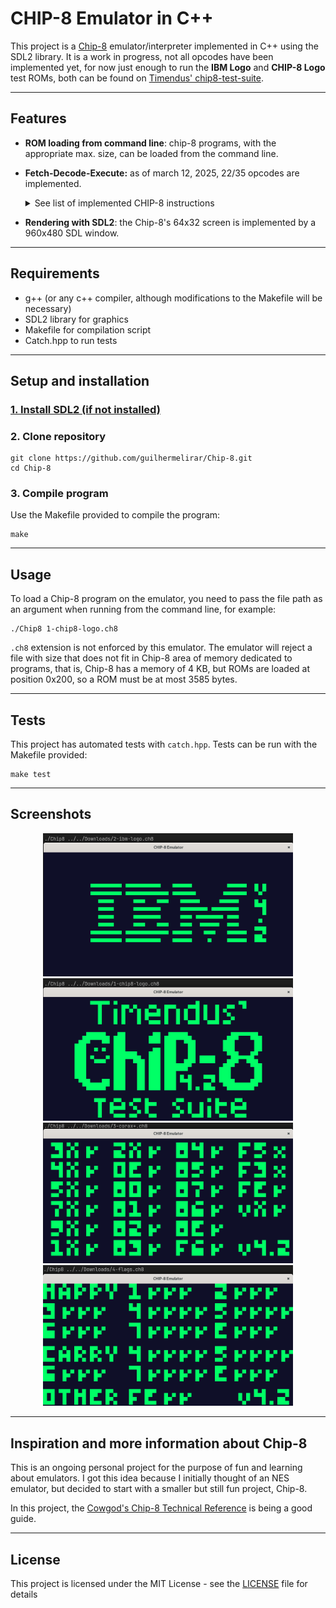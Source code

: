 # CHIP-8 Emulator in C++

This project is a [Chip-8](https://en.wikipedia.org/wiki/CHIP-8) emulator/interpreter implemented in C++ using the SDL2 library. 
It is a work in progress, not all opcodes have been implemented yet, for now just enough to run the **IBM Logo** and **CHIP-8 Logo** test ROMs,
both can be found on [Timendus' chip8-test-suite](https://github.com/Timendus/chip8-test-suite). 

---

## Features

- **ROM loading from command line**: chip-8 programs, with the appropriate max. size, can be loaded from the command line.
- **Fetch-Decode-Execute:** as of march 12, 2025, 22/35 opcodes are implemented.
  <details>
    <summary>See list of implemented CHIP-8 instructions</summary>

    - `00E0` **CLS**: Clears screen.
    - `00EE` **RET**: Return from subroutine.
    - `1NNN` **JP *addr***: Jump to address.
    - `2NNN` **CALL *addr***: Call a subroutine at NNN.
    - `3XNN` **SE Vx, byte**: Skip next instruction if Vx is equal to byte.
    - `4XNN` **SNE Vx, byte**: Skip next instruction if Vx is not equal to byte.
    - `5XY0` **SE Vx, Vy**: Skip next instruction if Vx is equal to Vy.
    - `6XNN` **LD Vx *byte***: Loads register Vx with NN.
    - `7XNN` **ADD Vx, *byte***: Add NN to register Vx.
    - `8XY0` **LD Vx, Vy**: Loads Vx as Vy.
    - `8XY1` **OR Vx, Vy**: Loads Vx as Vx OR Vy (bitwise).
    - `8XY2` **AND Vx, Vy**: Loads Vx as Vx AND Vy (bitwise).
    - `8XY3` **XOR Vx, Vy**: Loads Vx as Vx XOR Vy (bitwise).
    - `8XY4` **ADD Vx, Vy**: Adds Vy to Vx and sets VF as 1 if overflow.
    - `8XY5` **SUB Vx, Vy**: Subtracts Vy from Vx and sets VF as not borrow.
    - `8XY6` **SHR Vx {, Vy}**: Shifts Vx 1 bit right and sets VF as previous Vx least significant bit.
    - `8XY7` **SUBN Vx, Vy**: Sets Vx as Vy - Vx and VF as not borrow.
    - `8XYE` **SHL Vx {, Vy}**: Shifts Vx 1 bit left and sets VF as previous Vx most significant bit.
    - `ANNN` **LD I**: Loads Index register with NNN.
    - `DXYN` **DRW Vx, Vy, N**: Draws a N height sprite located at the memory
       position pointed by I register, in position (Vx, Vy).
    - `Fx1E` **ADD I, Vx**: Values of I and Vx are added and stored in I. 
    - `Fx65` **LD Vx, \[I]**: reads X values from memory, starting at location I into registers V0 through Vx.

  </details>

- **Rendering with SDL2**: the Chip-8's 64x32 screen is implemented by a 960x480 SDL window.

---

## Requirements

- g++ (or any c++ compiler, although modifications to the Makefile will be necessary)
- SDL2 library for graphics
- Makefile for compilation script
- Catch.hpp to run tests

---

## Setup and installation

### [1. Install SDL2 (if not installed)](https://wiki.libsdl.org/SDL2/Installation)

### 2. Clone repository

```shell
git clone https://github.com/guilhermelirar/Chip-8.git
cd Chip-8
```

### 3. Compile program
Use the Makefile provided to compile the program:

```shell
make
```

---

## Usage
To load a Chip-8 program on the emulator, you need to pass the file path as an argument when running from the command line, for example:

```shell
./Chip8 1-chip8-logo.ch8
```

`.ch8` extension is not enforced by this emulator. The emulator will reject a file with size that does not fit in Chip-8 area of memory dedicated to programs,
that is, Chip-8 has a memory of 4 KB, but ROMs are loaded at position 0x200, so a ROM must be at most 3585 bytes.

---

## Tests

This project has automated tests with `catch.hpp`. Tests can be run with the Makefile provided:
```shell
make test
```

---

## Screenshots
<p align="center">
  <img src="images/ibm-logo-rom.png" width="400">
  <img src="images/chip8-logo-rom.png" width="400">
  <img src="images/corax-rom.png" width="400">
  <img src="images/flags-rom.png" width="400">
</p>

---

## Inspiration and more information about Chip-8

This is an ongoing personal project for the purpose of fun and learning about emulators. 
I got this idea because I initially thought of an NES emulator, but decided to start with a smaller but still fun project, Chip-8.

In this project, the [Cowgod's Chip-8 Technical Reference](http://devernay.free.fr/hacks/chip8/C8TECH10.HTM#dispcoords) is being a good guide.

---

## License
This project is licensed under the MIT License - see the [LICENSE](LICENSE) file for details
